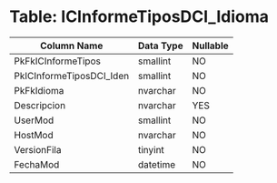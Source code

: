 # Table: ICInformeTiposDCI_Idioma

| Column Name | Data Type | Nullable |
|-------------|-----------|----------|
| PkFkICInformeTipos | smallint | NO |
| PkICInformeTiposDCI_Iden | smallint | NO |
| PkFkIdioma | nvarchar | NO |
| Descripcion | nvarchar | YES |
| UserMod | smallint | NO |
| HostMod | nvarchar | NO |
| VersionFila | tinyint | NO |
| FechaMod | datetime | NO |

